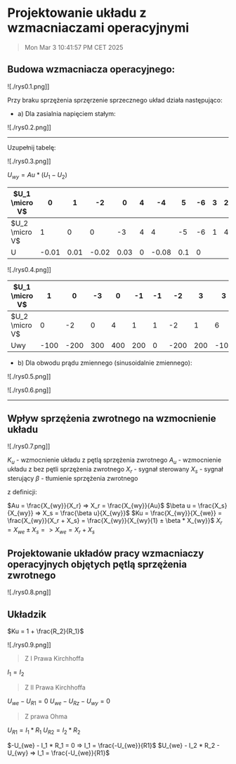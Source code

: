 # Projektowanie układu z wzmacniaczami operacyjnymi

> Mon Mar  3 10:41:57 PM CET 2025

## Budowa wzmacniacza operacyjnego:

![./rys0.1.png]]

Przy braku sprzężenia sprzęrzenie sprzecznego układ działa następująco:

- a) Dla zasialnia napięciem stałym:

![./rys0.2.png]]

---

Uzupełnij tabelę:

![./rys0.3.png]]

$U_{wy} = Au * (U_1 - U_2)$

| $U_1 \micro V$ | 0     | 1    | -2    | 0    | 4   | -4    | 5   | -6  | 3   | 2   | -5  | 3   |
| -------------- | ----- | ---- | ----- | ---- | --- | ----- | --- | --- | --- | --- | --- | --- |
| $U_2 \micro V$ | 1     | 0    | 0     | -3   | 4   | 4     | -5  | -6  | 1   | 4   | 6   | -7  |
| U              | -0.01 | 0.01 | -0.02 | 0.03 | 0   | -0.08 | 0.1 | 0   |     |     |     |     |

![./rys0.4.png]]

| $U_1 \micro V$ | 1    | 0    | -3  | 0   | -1  | -1  | -2   | 3   | 3    | 4   | -5  | -7  |
| -------------- | ---- | ---- | --- | --- | --- | --- | ---- | --- | ---- | --- | --- | --- |
| $U_2 \micro V$ | 0    | -2   | 0   | 4   | 1   | 1   | -2   | 1   | 6    | -6  | 3   | -7  |
| Uwy            | -100 | -200 | 300 | 400 | 200 | 0   | -200 | 200 | -100 | 400 |     |     |

- b) Dla obwodu prądu zmiennego (sinusoidalnie zmiennego):

![./rys0.5.png]]

![./rys0.6.png]]

---

## Wpływ sprzężenia zwrotnego na wzmocnienie układu

![./rys0.7.png]]

$K_u$ - wzmocnienie układu z pętlą sprzężenia zwrotnego
$A_u$ - wzmocnienie układu z bez pętli sprzężenia zwrotnego
$X_r$ - sygnał sterowany
$X_s$ - sygnał sterujący
$\beta$ - tłumienie sprzężenia zwrotnego


z definicji:

$Au = \frac{X_{wy}}{X_r} => X_r = \frac{X_{wy}}{Au}$
$\beta u = \frac{X_s}{X_{wy}} => X_s = \frac{\beta u}{X_{wy}}$
$Ku = \frac{X_{wy}}{X_{we}} = \frac{X_{wy}}{X_r + X_s} = \frac{X_{wy}}{X_{wy}{1} ± \beta * X_{wy}}$
$X_r = X_{we} ± X_s => X_{we} = X_r + X_s$

## Projektowanie układów pracy wzmacniaczy operacyjnych objętych pętlą sprzężenia zwrotnego

![./rys0.8.png]]

## Układzik

$Ku = 1 + \frac{R_2}{R_1}$

![./rys0.9.png]]

> Z I Prawa Kirchhoffa

$I_1 = I_2$

> Z II Prawa Kirchhoffa

$U_{we} - U_{R1} = 0$
$U_{we} - U_{Rz} - U_{wy} = 0$

> Z prawa Ohma

$U_{R1} = I_1 * R_1$
$U_{R2} = I_2 * R_2$

$-U_{we} - I_1 * R_1 = 0 => I_1 = \frac{-U_{we}}{R1}$
$U_{we} - I_2 * R_2 - U_{wy} => I_1 = \frac{-U_{we}}{R1}$
